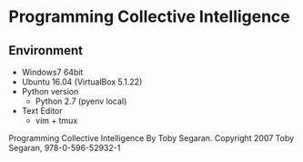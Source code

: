 # Programming Collective Intelligence

## Environment
* Windows7 64bit
* Ubuntu 16.04 (VirtualBox 5.1.22)
* Python version
  * Python 2.7 (pyenv local)
* Text Editor
  * vim + tmux

Programming Collective Intelligence By Toby Segaran. Copyright 2007 Toby Segaran, 978-0-596-52932-1